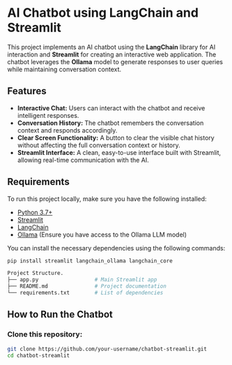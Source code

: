 # AI Chatbot using LangChain and Streamlit

This project implements an AI chatbot using the **LangChain** library for AI interaction and **Streamlit** for creating an interactive web application. The chatbot leverages the **Ollama** model to generate responses to user queries while maintaining conversation context.

## Features

- **Interactive Chat:** Users can interact with the chatbot and receive intelligent responses.
- **Conversation History:** The chatbot remembers the conversation context and responds accordingly.
- **Clear Screen Functionality:** A button to clear the visible chat history without affecting the full conversation context or history.
- **Streamlit Interface:** A clean, easy-to-use interface built with Streamlit, allowing real-time communication with the AI.

## Requirements

To run this project locally, make sure you have the following installed:

- [Python 3.7+](https://www.python.org/downloads/)
- [Streamlit](https://streamlit.io/)
- [LangChain](https://www.langchain.com/)
- [Ollama](https://ollama.com/) (Ensure you have access to the Ollama LLM model)

You can install the necessary dependencies using the following commands:

```bash
pip install streamlit langchain_ollama langchain_core

Project Structure.
├── app.py                  # Main Streamlit app
├── README.md               # Project documentation
└── requirements.txt        # List of dependencies
```
## How to Run the Chatbot
### Clone this repository:
```bash
git clone https://github.com/your-username/chatbot-streamlit.git
cd chatbot-streamlit
```


